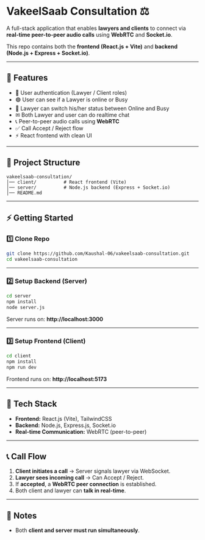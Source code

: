 # VakeelSaab Consultation ⚖️

A full-stack application that enables **lawyers and clients** to connect via **real-time peer-to-peer audio calls** using **WebRTC** and **Socket.io**.

This repo contains both the **frontend (React.js + Vite)** and **backend (Node.js + Express + Socket.io)**.

---

## 🚀 Features
- 👤 User authentication (Lawyer / Client roles)
- 🟢 User can see if a Lawyer is online or Busy
- 🔴 Lawyer can switch his/her status between Online and Busy
- ✉︎ Both Lawyer and user can do realtime chat
- 📞 Peer-to-peer audio calls using **WebRTC**
- ✅ Call Accept / Reject flow
- ⚡ React frontend with clean UI

---

## 📂 Project Structure
```
vakeelsaab-consultation/
│── client/          # React frontend (Vite)
│── server/          # Node.js backend (Express + Socket.io)
│── README.md
```

---

## ⚡ Getting Started

### 1️⃣ Clone Repo
```bash
git clone https://github.com/Kaushal-06/vakeelsaab-consultation.git
cd vakeelsaab-consultation
```

---

### 2️⃣ Setup Backend (Server)
```bash
cd server
npm install
node server.js
```
Server runs on: **http://localhost:3000**

---

### 3️⃣ Setup Frontend (Client)
```bash
cd client
npm install
npm run dev
```
Frontend runs on: **http://localhost:5173**

---

## 🔌 Tech Stack
- **Frontend:** React.js (Vite), TailwindCSS
- **Backend:** Node.js, Express.js, Socket.io
- **Real-time Communication:** WebRTC (peer-to-peer)

---

## 📞 Call Flow
1. **Client initiates a call** → Server signals lawyer via WebSocket.
2. **Lawyer sees incoming call** → Can Accept / Reject.
3. If **accepted**, a **WebRTC peer connection** is established.
4. Both client and lawyer can **talk in real-time**.

---

## 📌 Notes
- Both **client and server must run simultaneously**.

